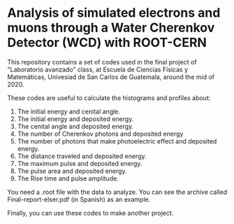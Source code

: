 # Analysis of simulated electrons and muons through a Water Cherenkov Detector (WCD) with ROOT-CERN
This repository contains a set of codes used in the final project of "Laboratorio avanzado" class, at Escuela de Ciencias Físicas y Matemáticas, Univesiad de San Carlos de Guatemala, around the mid of 2020. 

These codes are useful to calculate the histograms and profiles about:
1. The initial energy and cenital angle.
2. The initial energy and deposited energy.
3. The cenital angle and deposited energy.
4. The number of Cherenkov photons and deposited energy
5. The number of photons that make photoelectric effect and deposited energy.
6. The distance traveled and deposited energy.
7. The maximum pulse and deposited energy.
8. The pulse area and deposited energy.
9. The Rise time and pulse amplitude.

You need a .root file with the data to analyze. You can see the archive called Final-report-elser.pdf (in Spanish) as an example.

Finally, you can use these codes to make another project.
